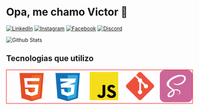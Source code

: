 # Opa, me chamo Victor 🤙
[![LinkedIn](https://img.shields.io/badge/LinkedIn-0077B5?style=for-the-badge&logo=linkedin&logoColor=white)](https://www.linkedin.com/in/victor-pagliuso-232458252/)
[![Instagram](https://img.shields.io/badge/Instagram-E4405F?style=for-the-badge&logo=instagram&logoColor=white)](https://www.instagram.com/victor.pagliuso/)
[![Facebook](https://img.shields.io/badge/Facebook-1877F2?style=for-the-badge&logo=facebook&logoColor=white)](https://www.facebook.com/profile.php?id=100091907450274)
[![Discord](https://img.shields.io/badge/Discord-7289DA?style=for-the-badge&logo=discord&logoColor=white)](https://discordapp.com/users/969596000127844434)

<img alt="Github Stats" src="https://github-readme-stats.vercel.app/api?username=Victorhumbert&show_icons=true&theme=dracula&count_private=true">

## Tecnologias que utilizo

<ul style="list-style:none;display:flex;gap:10px;border:solid 1px red;">
    <li><img alt="HTML" src="/html.svg"></li>
    <li><img alt="CSS" src="/css.svg"></li>
    <li><img alt="JavaScript" src="/js.svg"></li>
    <li><img alt="Git" src="/git.svg"></li>
    <li><img alt="SASS" src="/sass.svg"></li>
</ul>
